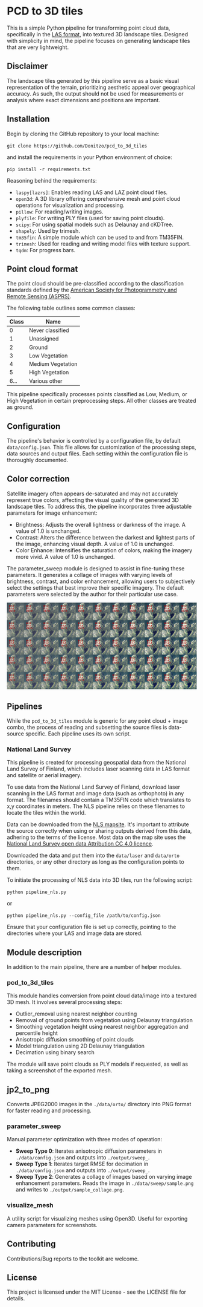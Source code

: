 # PCD to 3D tiles

This is a simple Python pipeline for transforming point cloud data, specifically in the [LAS format](https://en.wikipedia.org/wiki/LAS_file_format), into textured 3D landscape tiles. Designed with simplicity in mind, the pipeline focuses on generating landscape tiles that are very lightweight.

## Disclaimer

The landscape tiles generated by this pipeline serve as a basic visual representation of the terrain, prioritizing aesthetic appeal over geographical accuracy. As such, the output should not be used for measurements or analysis where exact dimensions and positions are important.

## Installation

Begin by cloning the GitHub repository to your local machine:

`git clone https://github.com/Donitzo/pcd_to_3d_tiles`

and install the requirements in your Python environment of choice:

`pip install -r requirements.txt`

Reasoning behind the requirements:

  - `laspy[lazrs]`: Enables reading LAS and LAZ point cloud files.
  - `open3d`: A 3D library offering comprehensive mesh and point cloud operations for visualization and processing.
  - `pillow`: For reading/writing images.
  - `plyfile`: For writing PLY files (used for saving point clouds).
  - `scipy`: For using spatial models such as Delaunay and cKDTree.
  - `shapely`: Used by trimesh.
  - `tm35fin`: A simple module which can be used to and from TM35FIN.
  - `trimesh`: Used for reading and writing model files with texture support.
  - `tqdm`: For progress bars.

## Point cloud format

The point cloud should be pre-classified according to the classification standards defined by the [American Society for Photogrammetry and Remote Sensing (ASPRS)](https://www.asprs.org/wp-content/uploads/2019/03/LAS_1_4_r14.pdf).

The following table outlines some common classes:

| Class | Name             |
|-------|------------------|
| 0     | Never classified |
| 1     | Unassigned       |
| 2     | Ground           |
| 3     | Low Vegetation   |
| 4     | Medium Vegetation|
| 5     | High Vegetation  |
| 6...  | Various other    |

This pipeline specifically processes points classified as Low, Medium, or High Vegetation in certain preprocessing steps. All other classes are treated as ground.

## Configuration

The pipeline's behavior is controlled by a configuration file, by default `data/config.json`. This file allows for customization of the processing steps, data sources and output files. Each setting within the configuration file is thoroughly documented.

## Color correction

Satellite imagery often appears de-saturated and may not accurately represent true colors, affecting the visual quality of the generated 3D landscape tiles. To address this, the pipeline incorporates three adjustable parameters for image enhancement:

  - Brightness: Adjusts the overall lightness or darkness of the image. A value of 1.0 is unchanged.
  - Contrast: Alters the difference between the darkest and lightest parts of the image, enhancing visual depth. A value of 1.0 is unchanged.
  - Color Enhance: Intensifies the saturation of colors, making the imagery more vivid. A value of 1.0 is unchanged.

The parameter_sweep module is designed to assist in fine-tuning these parameters. It generates a collage of images with varying levels of brightness, contrast, and color enhancement, allowing users to subjectively select the settings that best improve their specific imagery. The default parameters were selected by the author for their particular use case.

![Sample collage](https://github.com/Donitzo/pcd_to_3d_tiles/blob/main/data/sweep/sample_collage.png)

## Pipelines

While the `pcd_to_3d_tiles` module is generic for any point cloud + image combo, the process of reading and subsetting the source files is data-source specific. Each pipeline uses its own script.

### National Land Survey

This pipeline is created for processing geospatial data from the National Land Survey of Finland, which includes laser scanning data in LAS format and satellite or aerial imagery. 

To use data from the National Land Survey of Finland, download laser scanning in the LAS format and image data (such as orthophoto) in any format. The filenames should contain a TM35FIN code which translates to x,y coordinates in meters. The NLS pipeline relies on these filenames to locate the tiles within the world.

Data can be downloaded from the [NLS mapsite](https://www.maanmittauslaitos.fi/en/e-services/mapsite). It's important to attribute the source correctly when using or sharing outputs derived from this data, adhering to the terms of the license. Most data on the map site uses the [National Land Survey open data Attribution CC 4.0 licence](https://www.maanmittauslaitos.fi/en/opendata-licence-cc40).

Downloaded the data and put them into the `data/laser` and `data/orto` directories, or any other directory as long as the configuration points to them.

To initiate the processing of NLS data into 3D tiles, run the following script:

`python pipeline_nls.py`

or

`python pipeline_nls.py --config_file /path/to/config.json`

Ensure that your configuration file is set up correctly, pointing to the directories where your LAS and image data are stored.

## Module description

In addition to the main pipeline, there are a number of helper modules.

### pcd_to_3d_tiles

This module handles conversion from point cloud data/image into a textured 3D mesh. It involves several processing steps:
  - Outlier_removal using nearest neighbor counting
  - Removal of ground points from vegetation using Delaunay triangulation
  - Smoothing vegetation height using nearest neighbor aggregation and percentile height
  - Anisotropic diffusion smoothing of point clouds
  - Model triangulation using 2D Delaunay triangulation
  - Decimation using binary search

The module will save point clouds as PLY models if requested, as well as taking a screenshot of the exported mesh.

## jp2_to_png

Converts JPEG2000 images in the `./data/orto/` directory into PNG format for faster reading and processing.

### parameter_sweep

Manual parameter optimization with three modes of operation:
  - **Sweep Type 0**: Iterates anisotropic diffusion parameters in `./data/config.json` and outputs into `./output/sweep_`.
  - **Sweep Type 1**: Iterates target RMSE for decimation in `./data/config.json` and outputs into `./output/sweep_`.
  - **Sweep Type 2**: Generates a collage of images based on varying image enhancement parameters. Reads the image in `./data/sweep/sample.png` and writes to `./output/sample_collage.png`.

### visualize_mesh

A utility script for visualizing meshes using Open3D. Useful for exporting camera parameters for screenshots.

## Contributing

Contributions/Bug reports to the toolkit are welcome.

## License

This project is licensed under the MIT License - see the LICENSE file for details.
